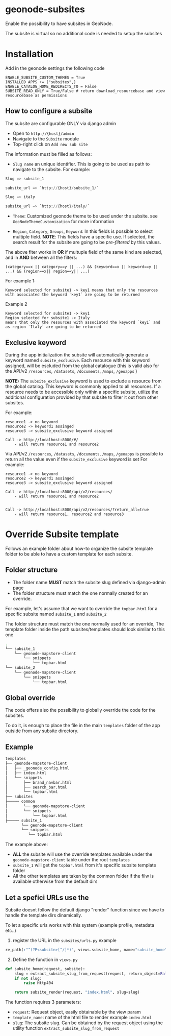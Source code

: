# geonode-subsites

Enable the possibility to have subsites in GeoNode.

The subsite is virtual so no additional code is needed to setup the subsites

# Installation
Add in the geonode settings the following code

```
ENABLE_SUBSITE_CUSTOM_THEMES = True
INSTALLED_APPS += ("subsites",)
ENABLE_CATALOG_HOME_REDIRECTS_TO = False
SUBSITE_READ_ONLY = True/False # return download_resourcebase and view resourcebase as permissions
```

## How to configure a subsite

The subsite are configurable ONLY via django admin

- Open to `http://{host}/admin`
- Navigate to the `Subsite` module
- Top-right click on `Add new sub site`

The information must be filled as follows:

- `Slug name` an unique identifier. This is going to be used as path to navigate to the subsite. For example:
```python
Slug => subsite_1

subsite_url => `http://{host}/subsite_1/`

Slug => italy

subsite_url => `http://{host}/italy/`

```

- `Theme`: Customized geonode theme to be used under the subsite. see `GeoNodeThemeCustomization` for more information


- `Region`, `Category`, `Groups`, `Keyword`: In this fields is possible to select multiple field. 
**NOTE**: This fields have a specific use. If selected, the search result for the subsite are going to be *pre-filtered* by this values.

The above fiter works in **OR** if multuple field of the same kind are selected, and in **AND** between all the filters:

```
(category==x || category==y || ...) && (keyword==x || keyword==y || ...) && (region==x|| region==y|| ...)
```

For example 1:

```
Keyword selected for subsite1 -> key1 means that only the resources with associated the keyword `key1` are going to be returned
```
Example 2
```
Keyword selected for subsite1 -> key1
Region selected for subsite1 -> Italy
means that only the resources with associated the keyword `key1` and as region `Italy` are going to be returned
```

## Exclusive keyword

During the app initialization the subsite will automatically generate a keyword named `subsite_exclusive`. Each resource with this keyword assigned, will be escluded from the global catalogue (this is valid also for the API/v2 `/resources`, `/datasets`, `/documents`, `/maps`, `/geoapps` )

**NOTE:** The `subsite_exclusive` keyword is used to exclude a resource from the global catalog. This keyword is commonly applied to all resources. If a resource needs to be accessible only within a specific subsite, utilize the additional configuration provided by that subsite to filter it out from other subsites.

For example:

```
resource1 -> no keyword
resource2 -> keyword1 assinged
resource3 -> subsite_exclusive keyword assigned

Call -> http://localhost:8000/#/
    - will return resource1 and resource2
```

Via API/v2 `/resources`, `/datasets`, `/documents`, `/maps`, `/geoapps` is possible to return all the value even if the `subsite_exclusive` keyword is set
For example:

```
resource1 -> no keyword
resource2 -> keyword1 assinged
resource3 -> subsite_exclusive keyword assigned

Call -> http://localhost:8000/api/v2/resources/
    - will return resource1 and resource2

    
Call -> http://localhost:8000/api/v2/resources/?return_all=true
    - will return resource1, resource2 and resource3
```


# Override Subsite template

Follows an example folder about how-to organize the subsite template folder to be able to have a custom template for each subsite.

## Folder structure

- The folder name **MUST** match the subsite slug defined via django-admin page
- The folder structure must match the one normally created for an override.

For example, let's assume that we want to override the `topbar.html` for a specific subsite named `subsite_1` and `subsite_2`

The folder structure must match the one normally used for an override, The template folder inside the path subsites/templates should look similar to this one

```bash
.
└── subsite_1
    └── geonode-mapstore-client
        └── snippets
            └── topbar.html
└── subsite_2
    └── geonode-mapstore-client
        └── snippets
            └── topbar.html        
```

## Global override

The code offers also the possibility to globally override the code for the subsites.

To do it, is enough to place the file in the main `templates` folder of the app outside from any subsite directory.


## Example 
```bash
templates
├── geonode-mapstore-client
│   ├── _geonode_config.html
│   ├── index.html
│   └── snippets
│       ├── brand_navbar.html
│       ├── search_bar.html
│       └── topbar.html
├── subsites
├───── common
│       └── geonode-mapstore-client
│       └── snippets
│           └── topbar.html
├───── subsite_1
       └── geonode-mapstore-client
       └── snippets
          └── topbar.html

```

The example above:
- **ALL** the subsite will use the override templates available under the `geonode-mapstore-client` table under the root `templates`
- `subsite_1` will get the `topbar.html` from it's specific subsite template folder
- All the other templates are taken by the common folder if the filw is available otherwise from the default dirs

## Let a spefici URLs use the 

Subsite doesnt follow the default django "render" function since we have to handle the template dirs dinamically.

To let a specific urls works with this system (example profile, metadata etc..)

1) register the URL in the `subsites/urls.py`
example 

```python
re_path(r"^(?P<subsite>[^/]*)", views.subsite_home, name="subsite_home")
```

2) Define the function in `views.py`

```python
def subsite_home(request, subsite):
    slug = extract_subsite_slug_from_request(request, return_object=False)
    if not slug:
        raise Http404

    return subsite_render(request, "index.html", slug=slug)
```

The function requires 3 parameters:

- `request`: Request object, easily obtainable by the view param
- `template_name`: name of the html file to render example `index.html`
- `slug`: The subsite slug. Can be obtained by the request object using the utility function `extract_subsite_slug_from_request`


